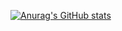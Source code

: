 [![Anurag's GitHub stats](https://github-readme-stats.vercel.app/api?username=M3do-1&theme=dark&show_icons=true)](https://github.com/anuraghazra/github-readme-stats)
